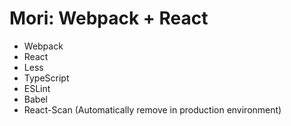 # Mori: Webpack + React

-   Webpack
-   React
-   Less
-   TypeScript
-   ESLint
-   Babel
-   React-Scan (Automatically remove in production environment)
